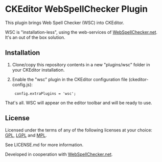 CKEditor WebSpellChecker Plugin
===============================

This plugin brings Web Spell Checker (WSC) into CKEditor.

WSC is "installation-less", using the web-services of [WebSpellChecker.net](http://www.webspellchecker.net/). It's an out of the box solution.

Installation
------------

1. Clone/copy this repository contents in a new "plugins/wsc" folder in your CKEditor installation.
2. Enable the "wsc" plugin in the CKEditor configuration file (ckeditor-config.js):

        config.extraPlugins = 'wsc';

That's all. WSC will appear on the editor toolbar and will be ready to use.

License
-------

Licensed under the terms of any of the following licenses at your choice: [GPL](http://www.gnu.org/licenses/gpl.html), [LGPL](http://www.gnu.org/licenses/lgpl.html) and [MPL](http://www.mozilla.org/MPL/MPL-1.1.html).

See LICENSE.md for more information.

Developed in cooperation with [WebSpellChecker.net](http://www.webspellchecker.net/).
